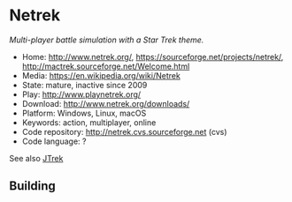 # Netrek

_Multi-player battle simulation with a Star Trek theme._

- Home: http://www.netrek.org/, https://sourceforge.net/projects/netrek/, http://mactrek.sourceforge.net/Welcome.html
- Media: https://en.wikipedia.org/wiki/Netrek
- State: mature, inactive since 2009
- Play: http://www.playnetrek.org/
- Download: http://www.netrek.org/downloads/
- Platform: Windows, Linux, macOS
- Keywords: action, multiplayer, online
- Code repository: http://netrek.cvs.sourceforge.net (cvs)
- Code language: ?

See also [JTrek](http://ftp.netrek.org/pub/netrek/clients/jtrek/)

## Building


